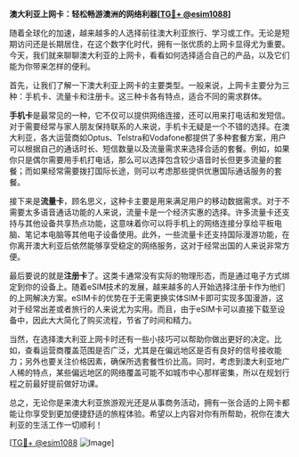 **澳大利亚上网卡：轻松畅游澳洲的网络利器[[TG💪+ @esim1088](https://t.me/s/esim1088)]**

随着全球化的加速，越来越多的人选择前往澳大利亚旅行、学习或工作。无论是短期访问还是长期居住，在这个数字化时代，拥有一张优质的上网卡显得尤为重要。今天，我们就来聊聊澳大利亚的上网卡，看看如何选择适合自己的产品，以及它们能为你带来怎样的便利。

首先，让我们了解一下澳大利亚上网卡的主要类型。一般来说，上网卡主要分为三种：手机卡、流量卡和注册卡。这三种卡各有特点，适合不同的需求群体。

**手机卡**是最常见的一种，它不仅可以提供网络连接，还可以用来打电话和发短信。对于需要经常与家人朋友保持联系的人来说，手机卡无疑是一个不错的选择。在澳大利亚，各大运营商如Optus、Telstra和Vodafone都提供了多种套餐方案，用户可以根据自己的通话时长、短信数量以及流量需求来选择合适的套餐。例如，如果你只是偶尔需要用手机打电话，那么可以选择包含较少语音时长但更多流量的套餐；而如果经常需要拨打国际长途，则可以考虑那些提供优惠国际通话服务的套餐。

接下来是**流量卡**，顾名思义，这种卡主要是用来满足用户的移动数据需求。对于不需要太多语音通话功能的人来说，流量卡是一个经济实惠的选择。许多流量卡还支持与其他设备共享热点功能，这意味着你可以将手机上的网络连接分享给平板电脑、笔记本电脑等其他电子设备使用。此外，一些流量卡还支持国际漫游功能，在你离开澳大利亚后依然能够享受稳定的网络服务，这对于经常出国的人来说非常方便。

最后要说的就是**注册卡**了。这类卡通常没有实际的物理形态，而是通过电子方式绑定到你的设备上。随着eSIM技术的发展，越来越多的人开始选择注册卡作为他们的上网解决方案。eSIM卡的优势在于无需更换实体SIM卡即可实现多国漫游，这对于经常出差或者旅行的人来说尤为实用。而且，由于eSIM卡可以直接下载至设备中，因此大大简化了购买流程，节省了时间和精力。

当然，在选择澳大利亚上网卡时还有一些小技巧可以帮助你做出更好的决定。比如，查看运营商覆盖范围是否广泛，尤其是在偏远地区是否有良好的信号接收能力；另外也要关注价格因素，确保所选套餐性价比高。同时，考虑到澳大利亚地广人稀的特点，某些偏远地区的网络覆盖可能不如城市中心那样密集，所以在规划行程之前最好提前做好功课。

总之，无论你是来澳大利亚旅游观光还是从事商务活动，拥有一张合适的上网卡都能让你享受到更加便捷舒适的旅程体验。希望以上内容对你有所帮助，祝你在澳大利亚的生活工作一切顺利！

[[TG💪+ @esim1088](https://t.me/s/esim1088) ![Image](https://i.postimg.cc/4NQfJmqS/Snipaste-2025-05-13-00-14-12.png)]